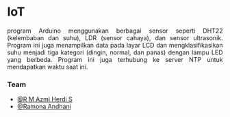 # IoT
<div align="justify">
program Arduino menggunakan berbagai sensor seperti DHT22 (kelembaban dan suhu), LDR (sensor cahaya), dan sensor ultrasonik. Program ini juga menampilkan data pada layar LCD dan mengklasifikasikan suhu menjadi tiga kategori (dingin, normal, dan panas) dengan lampu LED yang berbeda. Program ini juga terhubung ke server NTP untuk mendapatkan waktu saat ini.
</div>

### Team
* [@R M Azmi Herdi S](https://github.com/2azmi2)
* [@Ramona Andhani](https://github.com/ramonaandhani17)
